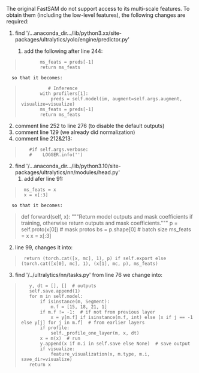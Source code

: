 
The original FastSAM do not support access to its multi-scale features. To obtain them (including the low-level features),
the following changes are required:

1. find '/...anaconda_dir.../lib/python3.xx/site-packages/ultralytics/yolo/engine/predictor.py'
   
   1) add the following after line 244:   
>            ms_feats = preds[-1]
>            return ms_feats
            
      so that it becomes:
   
>               # Inference
>            with profilers[1]:
>                preds = self.model(im, augment=self.args.augment, visualize=visualize)
>            ms_feats = preds[-1]
>            return ms_feats
            
   2) comment line 252 to line 276 (to disable the default outputs)
   3) comment line 129 (we already did normalization)
   4) comment line 212&213:
>        #if self.args.verbose:
>        #    LOGGER.info('')
   
2. find '/...anaconda_dir.../lib/python3.10/site-packages/ultralytics/nn/modules/head.py'
   1) add afer line 91:   
>      ms_feats = x
>      x = x[:3]
            
      so that it becomes:
     
>    def forward(self, x):
>        """Return model outputs and mask coefficients if training, otherwise return outputs and mask coefficients."""
>        p = self.proto(x[0])  # mask protos
>        bs = p.shape[0]  # batch size
>        ms_feats = x
>        x = x[:3]
      
   2) line 99, changes it into:
>      return (torch.cat([x, mc], 1), p) if self.export else (torch.cat([x[0], mc], 1), (x[1], mc, p), ms_feats)

3. find '/../ultralytics/nn/tasks.py'
   from line 76 we change into:
>        y, dt = [], []  # outputs
>        self.save.append(1)
>        for m in self.model:
>            if isinstance(m, Segment):
>                m.f = [15, 18, 21, 1]
>            if m.f != -1:  # if not from previous layer
>                x = y[m.f] if isinstance(m.f, int) else [x if j == -1 else y[j] for j in m.f]  # from earlier layers
>            if profile:
>                self._profile_one_layer(m, x, dt)
>            x = m(x)  # run
>            y.append(x if m.i in self.save else None)  # save output
>            if visualize:
>                feature_visualization(x, m.type, m.i, save_dir=visualize)
>        return x
